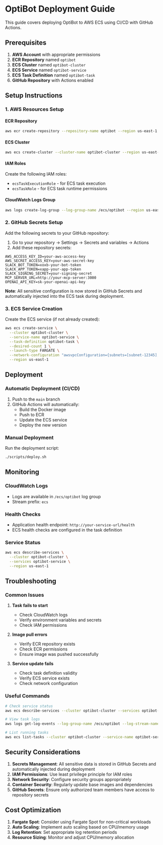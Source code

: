 # OptiBot Deployment Guide

This guide covers deploying OptiBot to AWS ECS using CI/CD with GitHub Actions.

## Prerequisites

1. **AWS Account** with appropriate permissions
2. **ECR Repository** named `optibot`
3. **ECS Cluster** named `optibot-cluster`
4. **ECS Service** named `optibot-service`
5. **ECS Task Definition** named `optibot-task`
6. **GitHub Repository** with Actions enabled

## Setup Instructions

### 1. AWS Resources Setup

#### ECR Repository
```bash
aws ecr create-repository --repository-name optibot --region us-east-1
```

#### ECS Cluster
```bash
aws ecs create-cluster --cluster-name optibot-cluster --region us-east-1
```

#### IAM Roles
Create the following IAM roles:
- `ecsTaskExecutionRole` - for ECS task execution
- `ecsTaskRole` - for ECS task runtime permissions

#### CloudWatch Logs Group
```bash
aws logs create-log-group --log-group-name /ecs/optibot --region us-east-1
```

### 2. GitHub Secrets Setup

Add the following secrets to your GitHub repository:

1. Go to your repository → Settings → Secrets and variables → Actions
2. Add these repository secrets:

```
AWS_ACCESS_KEY_ID=your-aws-access-key
AWS_SECRET_ACCESS_KEY=your-aws-secret-key
SLACK_BOT_TOKEN=xoxb-your-bot-token
SLACK_APP_TOKEN=xapp-your-app-token
SLACK_SIGNING_SECRET=your-signing-secret
MCP_SERVER_URL=http://your-mcp-server:3000
OPENAI_API_KEY=sk-your-openai-api-key
```

**Note**: All sensitive configuration is now stored in GitHub Secrets and automatically injected into the ECS task during deployment.

### 3. ECS Service Creation

Create the ECS service (if not already created):

```bash
aws ecs create-service \
  --cluster optibot-cluster \
  --service-name optibot-service \
  --task-definition optibot-task \
  --desired-count 1 \
  --launch-type FARGATE \
  --network-configuration "awsvpcConfiguration={subnets=[subnet-12345],securityGroups=[sg-12345],assignPublicIp=ENABLED}" \
  --region us-east-1
```

## Deployment

### Automatic Deployment (CI/CD)

1. Push to the `main` branch
2. GitHub Actions will automatically:
   - Build the Docker image
   - Push to ECR
   - Update the ECS service
   - Deploy the new version

### Manual Deployment

Run the deployment script:

```bash
./scripts/deploy.sh
```

## Monitoring

### CloudWatch Logs
- Logs are available in `/ecs/optibot` log group
- Stream prefix: `ecs`

### Health Checks
- Application health endpoint: `http://your-service-url/health`
- ECS health checks are configured in the task definition

### Service Status
```bash
aws ecs describe-services \
  --cluster optibot-cluster \
  --services optibot-service \
  --region us-east-1
```

## Troubleshooting

### Common Issues

1. **Task fails to start**
   - Check CloudWatch logs
   - Verify environment variables and secrets
   - Check IAM permissions

2. **Image pull errors**
   - Verify ECR repository exists
   - Check ECR permissions
   - Ensure image was pushed successfully

3. **Service update fails**
   - Check task definition validity
   - Verify ECS service exists
   - Check network configuration

### Useful Commands

```bash
# Check service status
aws ecs describe-services --cluster optibot-cluster --services optibot-service

# View task logs
aws logs get-log-events --log-group-name /ecs/optibot --log-stream-name ecs/optibot/task-id

# List running tasks
aws ecs list-tasks --cluster optibot-cluster --service-name optibot-service
```

## Security Considerations

1. **Secrets Management**: All sensitive data is stored in GitHub Secrets and automatically injected during deployment
2. **IAM Permissions**: Use least privilege principle for IAM roles
3. **Network Security**: Configure security groups appropriately
4. **Container Security**: Regularly update base images and dependencies
5. **GitHub Secrets**: Ensure only authorized team members have access to repository secrets

## Cost Optimization

1. **Fargate Spot**: Consider using Fargate Spot for non-critical workloads
2. **Auto Scaling**: Implement auto scaling based on CPU/memory usage
3. **Log Retention**: Set appropriate log retention periods
4. **Resource Sizing**: Monitor and adjust CPU/memory allocation
